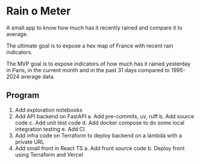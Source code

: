 # Rain o Meter

A small app to know how much has it recently rained and compare it to average.

The ultimate goal is to expose a hex map of France with recent rain indicators.

The MVP goal is to expose indicators of how much has it rained yesterday in Paris, in the current month and in the past 31 days compared to 1995-2024 average data. 

## Program

1. Add exploration notebooks
2. Add API backend on FastAPI
    a. Add pre-commits, uv, ruff
    b. Add source code
    c. Add unit test code
    d. Add docker compose to do some local integration testing
    e. Add CI
3. Add infra code on Terraform to deploy backend on a lambda with a private URL
4. Add small front in React TS 
    a. Add front source code
    b. Deploy front using Terraform and Vercel
